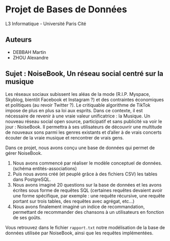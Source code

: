 # Projet de Bases de Données

L3 Informatique - Université Paris Cité

## Auteurs

- DEBBAH Martin
- ZHOU Alexandre

## Sujet : NoiseBook, Un réseau social centré sur la musique

Les réseaux sociaux subissent les aléas de la mode (R.I.P. Myspace, Skyblog, bientôt Facebook et
Instagram ?) et des contraintes économiques et politiques (au revoir Twitter ?). Le critiquable algorithme
de TikTok impose de plus en plus sa loi aux esprits. Dans ce contexte, il est nécessaire de revenir à une
vraie valeur unificatrice : la Musique. Un nouveau réseau social open source, participatif et sans publicité
va voir le jour : NoiseBook. Il permettra à ses utilisateurs de découvrir une multitude de nouveaux sons
parmi les genres existants et d’aller à de vrais concerts écouter de la vraie musique et rencontrer de vrais
gens.

Dans ce projet, nous avons conçu une base de données qui permet de gérer NoiseBook.
1. Nous avons commencé par réaliser le modèle conceptuel de données. (schéma entités-associations)
2. Puis nous avons créé (et peuplé grâce à des fichiers CSV) les tables dans PostgreSQL.
3. Nous avons imaginé 20 questions sur la base de données et les avons écrites sous forme de requêtes SQL
(certaines requêtes devaient avoir une forme spécifique, par exemple : une requête récursive,
une requête portant sur trois tables, des requêtes avec agrégat, etc...)
4. Nous avons finalement imaginé un indice de recommandation, permettant de recommander des chansons
à un utilisateurs en fonction de ses goûts.

Vous retrouvez dans le fichier `rapport.txt` notre modélisation de la base de données utilisée par NoiseBook,
ainsi que les requêtes implémentées.
